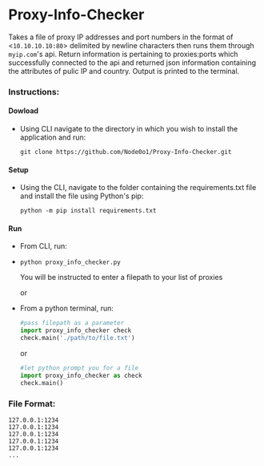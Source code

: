 # Proxy-Info-Checker
Takes a file of proxy IP addresses and port numbers in the format of <`10.10.10.10:80`> delimited by newline characters then runs them through `myip.com`'s api. Return information is pertaining to proxies:ports which successfully connected to the api and returned json information containing the attributes of pulic IP and country. Output is printed to the terminal.

### **Instructions:**
#### Dowload
- Using CLI navigate to the directory in which you wish to install the application and run:
  ```console
  git clone https://github.com/Node0o1/Proxy-Info-Checker.git
  ```

#### Setup
- Using the CLI, navigate to the folder containing the requirements.txt file and install the file using Python's pip:
  ```console
  python -m pip install requirements.txt
  ``` 
  
#### Run
- From CLI, run:
- 
  ```console
  python proxy_info_checker.py
  ```
  You will be instructed to enter a filepath to your list of proxies
  
  or
  
- From a python terminal, run:
    
  ```python
  #pass filepath as a parameter
  import proxy_info_checker check
  check.main('./path/to/file.txt')
  ```
  or
  
  ```python
  #let python prompt you for a file
  import proxy_info_checker as check
  check.main()
  ```

  
### **File Format:**
```
127.0.0.1:1234
127.0.0.1:1234
127.0.0.1:1234
127.0.0.1:1234
127.0.0.1:1234
...
```

